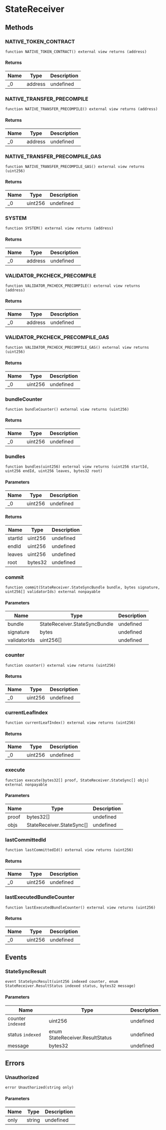 # StateReceiver

## Methods

### NATIVE_TOKEN_CONTRACT

```solidity
function NATIVE_TOKEN_CONTRACT() external view returns (address)
```

#### Returns

| Name | Type    | Description |
| ---- | ------- | ----------- |
| \_0  | address | undefined   |

### NATIVE_TRANSFER_PRECOMPILE

```solidity
function NATIVE_TRANSFER_PRECOMPILE() external view returns (address)
```

#### Returns

| Name | Type    | Description |
| ---- | ------- | ----------- |
| \_0  | address | undefined   |

### NATIVE_TRANSFER_PRECOMPILE_GAS

```solidity
function NATIVE_TRANSFER_PRECOMPILE_GAS() external view returns (uint256)
```

#### Returns

| Name | Type    | Description |
| ---- | ------- | ----------- |
| \_0  | uint256 | undefined   |

### SYSTEM

```solidity
function SYSTEM() external view returns (address)
```

#### Returns

| Name | Type    | Description |
| ---- | ------- | ----------- |
| \_0  | address | undefined   |

### VALIDATOR_PKCHECK_PRECOMPILE

```solidity
function VALIDATOR_PKCHECK_PRECOMPILE() external view returns (address)
```

#### Returns

| Name | Type    | Description |
| ---- | ------- | ----------- |
| \_0  | address | undefined   |

### VALIDATOR_PKCHECK_PRECOMPILE_GAS

```solidity
function VALIDATOR_PKCHECK_PRECOMPILE_GAS() external view returns (uint256)
```

#### Returns

| Name | Type    | Description |
| ---- | ------- | ----------- |
| \_0  | uint256 | undefined   |

### bundleCounter

```solidity
function bundleCounter() external view returns (uint256)
```

#### Returns

| Name | Type    | Description |
| ---- | ------- | ----------- |
| \_0  | uint256 | undefined   |

### bundles

```solidity
function bundles(uint256) external view returns (uint256 startId, uint256 endId, uint256 leaves, bytes32 root)
```

#### Parameters

| Name | Type    | Description |
| ---- | ------- | ----------- |
| \_0  | uint256 | undefined   |

#### Returns

| Name    | Type    | Description |
| ------- | ------- | ----------- |
| startId | uint256 | undefined   |
| endId   | uint256 | undefined   |
| leaves  | uint256 | undefined   |
| root    | bytes32 | undefined   |

### commit

```solidity
function commit(StateReceiver.StateSyncBundle bundle, bytes signature, uint256[] validatorIds) external nonpayable
```

#### Parameters

| Name         | Type                          | Description |
| ------------ | ----------------------------- | ----------- |
| bundle       | StateReceiver.StateSyncBundle | undefined   |
| signature    | bytes                         | undefined   |
| validatorIds | uint256[]                     | undefined   |

### counter

```solidity
function counter() external view returns (uint256)
```

#### Returns

| Name | Type    | Description |
| ---- | ------- | ----------- |
| \_0  | uint256 | undefined   |

### currentLeafIndex

```solidity
function currentLeafIndex() external view returns (uint256)
```

#### Returns

| Name | Type    | Description |
| ---- | ------- | ----------- |
| \_0  | uint256 | undefined   |

### execute

```solidity
function execute(bytes32[] proof, StateReceiver.StateSync[] objs) external nonpayable
```

#### Parameters

| Name  | Type                      | Description |
| ----- | ------------------------- | ----------- |
| proof | bytes32[]                 | undefined   |
| objs  | StateReceiver.StateSync[] | undefined   |

### lastCommittedId

```solidity
function lastCommittedId() external view returns (uint256)
```

#### Returns

| Name | Type    | Description |
| ---- | ------- | ----------- |
| \_0  | uint256 | undefined   |

### lastExecutedBundleCounter

```solidity
function lastExecutedBundleCounter() external view returns (uint256)
```

#### Returns

| Name | Type    | Description |
| ---- | ------- | ----------- |
| \_0  | uint256 | undefined   |

## Events

### StateSyncResult

```solidity
event StateSyncResult(uint256 indexed counter, enum StateReceiver.ResultStatus indexed status, bytes32 message)
```

#### Parameters

| Name              | Type                            | Description |
| ----------------- | ------------------------------- | ----------- |
| counter `indexed` | uint256                         | undefined   |
| status `indexed`  | enum StateReceiver.ResultStatus | undefined   |
| message           | bytes32                         | undefined   |

## Errors

### Unauthorized

```solidity
error Unauthorized(string only)
```

#### Parameters

| Name | Type   | Description |
| ---- | ------ | ----------- |
| only | string | undefined   |

